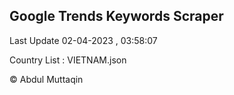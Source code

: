 

## Google Trends Keywords Scraper 
 
Last Update 02-04-2023 , 03:58:07

Country List :
VIETNAM.json



© Abdul Muttaqin 
